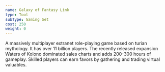```yaml
---
name: Galaxy of Fantasy Link
type: Tool
subType: Gaming Set
cost: 250
weight: 0
---
```


A massively multiplayer extranet role-playing game based on turian mythology. It has over 11 billion players. The 
recently released expansion Waters of Kolono dominated sales charts and adds 200-300 hours of gameplay. Skilled
players can earn favors by gathering and trading virtual valuables.
